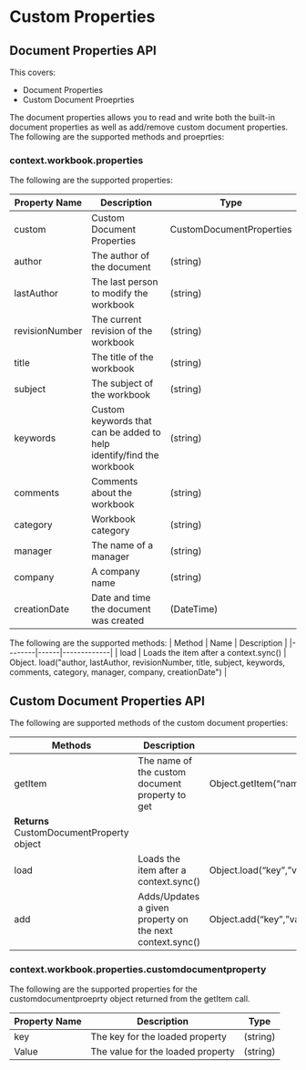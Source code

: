 # Custom Properties

## Document Properties API 
This covers:
* Document Properties 
* Custom Document Proeprties

The document properties allows you to read and write both the built-in document properties as well as add/remove custom document properties. The following are the supported methods and proeprties:

### context.workbook.properties
The following are the supported properties:

| Property Name	| Description	| Type |
|---------------|-------------|------|
| custom	| Custom Document Properties	| CustomDocumentProperties |
| author | The author of the document | (string) |
| lastAuthor | The last person to modify the workbook	| (string) |
| revisionNumber | The current revision of the workbook | (string) |
| title	| The title of the workbook	 | (string) |
| subject	| The subject of the workbook	| (string) |
| keywords | Custom keywords that can be added to help identify/find the workbook | (string) |
| comments | Comments about the workbook | (string) |
| category | Workbook category | (string) |
| manager | The name of a manager | (string) |
| company	| A company name | (string) |
| creationDate | Date and time the document was created | (DateTime) |

The following are the supported methods:
| Method | Name | Description |
|--------|------|-------------|
| load | Loads the item after a context.sync() | Object. load("author, lastAuthor, revisionNumber, title, subject, keywords, comments, category, manager, company, creationDate") |

## Custom Document Properties API
The following are supported methods of the custom document properties:

| Methods | Description |   |
|---------|-------------|---|
| getItem | The name of the custom document property to get |	Object.getItem(“name”)
**Returns** CustomDocumentProperty object |
| load | Loads the item after a context.sync() | Object.load(“key”,”value”) |
| add | Adds/Updates a given property on the next context.sync() | Object.add(“key”,”value”) |

### context.workbook.properties.customdocumentproperty
The following are the supported properties for the customdocumentproeprty object returned from the getItem call.

| Property Name | Description | Type |
|---------------|-------------|------|
| key	| The key for the loaded property |	(string) |
| Value | The value for the loaded property | (string) |
